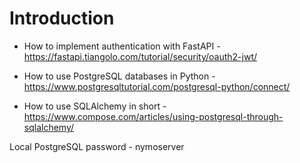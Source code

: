 # Introduction 
- How to implement authentication with FastAPI - https://fastapi.tiangolo.com/tutorial/security/oauth2-jwt/


- How to use PostgreSQL databases in Python  - https://www.postgresqltutorial.com/postgresql-python/connect/

- How to use SQLAlchemy in short - https://www.compose.com/articles/using-postgresql-through-sqlalchemy/

Local PostgreSQL password - nymoserver